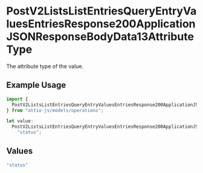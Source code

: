 # PostV2ListsListEntriesQueryEntryValuesEntriesResponse200ApplicationJSONResponseBodyData13AttributeType

The attribute type of the value.

## Example Usage

```typescript
import {
  PostV2ListsListEntriesQueryEntryValuesEntriesResponse200ApplicationJSONResponseBodyData13AttributeType,
} from "attio-js/models/operations";

let value:
  PostV2ListsListEntriesQueryEntryValuesEntriesResponse200ApplicationJSONResponseBodyData13AttributeType =
    "status";
```

## Values

```typescript
"status"
```